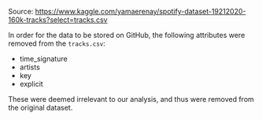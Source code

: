 Source: https://www.kaggle.com/yamaerenay/spotify-dataset-19212020-160k-tracks?select=tracks.csv

In order for the data to be stored on GitHub, the following attributes were 
removed from the `tracks.csv`:

 - time_signature
 - artists
 - key
 - explicit

These were deemed irrelevant to our analysis, and thus were removed from the 
original dataset.